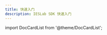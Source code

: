 ```yaml
---
title: 快速入门
description: IESLab SDK 快速入门
---
```


import DocCardList from '@theme/DocCardList';

<DocCardList />